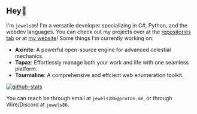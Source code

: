## Hey👋
I'm `jewels86`! I'm a versatile developer specializing in C#, Python, and the webdev languages. 
You can check out my projects over at the [repositories tab](https://github.com/jewels86?tab=repositories) or at [my website](https://jewels86.me)!
Some things I'm currently working on:
- **Axinite**: A powerful open-source engine for advanced celestial mechanics.
- **Topaz**: Effortlessly manage both your work and life with one seamless platform.
- **Tourmaline**: A comprehensive and effcient web enumeration toolkit.

[![github-stats](https://github-readme-stats.vercel.app/api?username=jewels86&show_icons=true&theme=github_dark)](https://github.com/anuraghazra/github-readme-stats)

You can reach be through email at `jewels286@proton.me`, or through Wire/Discord at `jewels86`.
